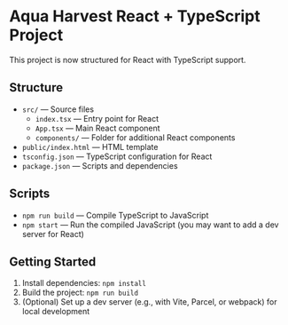 # Aqua Harvest React + TypeScript Project

This project is now structured for React with TypeScript support.

## Structure
- `src/` — Source files
  - `index.tsx` — Entry point for React
  - `App.tsx` — Main React component
  - `components/` — Folder for additional React components
- `public/index.html` — HTML template
- `tsconfig.json` — TypeScript configuration for React
- `package.json` — Scripts and dependencies

## Scripts
- `npm run build` — Compile TypeScript to JavaScript
- `npm start` — Run the compiled JavaScript (you may want to add a dev server for React)

## Getting Started
1. Install dependencies: `npm install`
2. Build the project: `npm run build`
3. (Optional) Set up a dev server (e.g., with Vite, Parcel, or webpack) for local development
